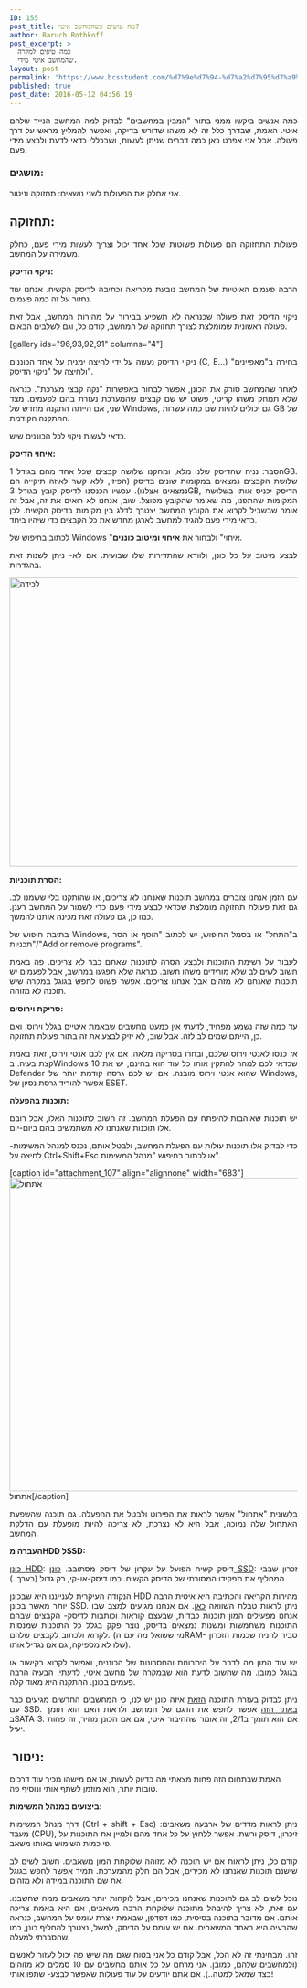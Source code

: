 ```yaml
---
ID: 155
post_title: מה עושים כשהמחשב איטי?
author: Baruch Rothkoff
post_excerpt: >
  כמה טיפים למקרה
  שהמחשב איטי מידי.
layout: post
permalink: 'https://www.bcsstudent.com/%d7%9e%d7%94-%d7%a2%d7%95%d7%a9%d7%99%d7%9d-%d7%9b%d7%a9%d7%94%d7%9e%d7%97%d7%a9%d7%91-%d7%90%d7%99%d7%98%d7%99/'
published: true
post_date: 2016-05-12 04:56:19
---
```

<p style="text-align:justify;">כמה אנשים ביקשו ממני בתור "המבין במחשבים" לבדוק למה המחשב הנייד שלהם איטי. האמת, שבדרך כלל זה לא משהו שדורש בדיקה, ואפשר להמליץ מראש על דרך פעולה. אבל אני אפרט כאן כמה דברים שניתן לעשות, ושבכללי כדאי לדעת ולבצע מידי פעם.</p>

<h3 style="text-align:justify;">מושגים:</h3>
אני אחלק את הפעולות לשני נושאים: תחזוקה וניטור.
<h2 style="text-align:justify;">תחזוקה:</h2>
<p style="text-align:justify;">פעולות התחזוקה הם פעולות פשוטות שכל אחד יכול וצריך לעשות מידי פעם, כחלק משמירה על המחשב.</p>
<p style="text-align:justify;"><b>ניקוי הדיסק:</b></p>
<p style="text-align:justify;">הרבה פעמים האיטיות של המחשב נובעת מקריאה וכתיבה לדיסק הקשיח. אנחנו עוד נחזור על זה כמה פעמים.</p>
<p style="text-align:justify;">ניקוי הדיסק זאת פעולה שכנראה לא תשפיע בבירור על מהירות המחשב, אבל זאת פעולה ראשונית שמומלצת לצורך תחזוקה של המחשב, קודם כל, וגם לשלבים הבאים.</p>
[gallery ids="96,93,92,91" columns="4"]
<p style="text-align:justify;">ניקוי הדיסק נעשה על ידי לחיצה ימנית על אחד הכוננים (C, E...) בחירה ב"מאפיינים" ולחיצה על "ניקוי הדיסק".</p>
<p style="text-align:justify;">לאחר שהמחשב סורק את הכונן, אפשר לבחור באפשרות "נקה קבצי מערכת". כנראה שלא תמחק משהו קריטי, פשוט יש שם קבצים שהמערכת נעזרת בהם לפעמים. מצד שני, אם הייתה התקנה מחדש של Windows, גם יכולים להיות שם כמה עשרות GB של ההתקנה הקודמת.</p>
<p style="text-align:justify;">כדאי לעשות ניקוי לכל הכוננים שיש.</p>
<p style="text-align:justify;"><strong>איחוי הדיסק:</strong></p>
<p style="text-align:justify;">הסבר: נניח שהדיסק שלנו מלא, ומחקנו שלושה קבצים שכל אחד מהם בגודל 1GB. שלושת הקבצים נמצאים במקומות שונים בדיסק (הפיזי, ללא קשר לאיזה תיקייה הם נמצאים אצלנו). עכשיו הכנסנו לדיסק קובץ בגודל 3GB, הדיסק יכניס אותו בשלושת המקומות שהתפנו, מה שאומר שהקובץ מפוצל. שוב, אנחנו לא רואים את זה, אבל זה אומר שבשביל לקרוא את הקובץ המחשב יצטרך לדלג בין מקומות בדיסק הקשיח. לכן כדאי מידי פעם להגיד למחשב לארגן מחדש את כל הקבצים כדי שיהיו ביחד.</p>
<p style="text-align:justify;">לכתוב בחיפוש של Windows "איחוי" ולבחור את&nbsp;<strong>איחוי ומיטוב כוננים</strong>.</p>
<p style="text-align:justify;">לבצע מיטוב על כל כונן, ולוודא שהתדירות שלו שבועית. אם לא- ניתן לשנות זאת בהגדרות.</p>
<p style="text-align:justify;"><img class="alignnone size-full wp-image-165" src="https://baruchiro.files.wordpress.com/2016/05/d79cd79bd799d793d794.png" alt="לכידה" width="701" height="506"></p>
<p style="text-align:justify;"><b>הסרת תוכניות:</b></p>
<p style="text-align:justify;">עם הזמן אנחנו צוברים במחשב תוכנות שאנחנו לא צריכים, או שהותקנו בלי ששמנו לב. גם זאת פעולת תחזוקה מומלצת שכדאי לבצע מידי פעם כדי לשמור על המחשב רענן. כמו כן, גם פעולה זאת מכינה אותנו להמשך.</p>
<p style="text-align:justify;">בתיבת חיפוש של Windows, ב"התחל" או בסמל החיפוש, יש לכתוב "הוסף או הסר תכניות"/"Add or remove programs".</p>
<p style="text-align:justify;">לעבור על רשימת התוכנות ולבצע הסרה לתוכנות שאתם כבר לא צריכים. פה באמת חשוב לשים לב שלא מורידים משהו חשוב. כנראה שלא תפגעו במחשב, אבל לפעמים יש תוכנות שאנחנו לא מזהים אבל אנחנו צריכים. אפשר פשוט לחפש בגוגל במקרה שיש תוכנה לא מזוהה.</p>
<p style="text-align:justify;"><b>סריקת וירוסים:</b></p>
<p style="text-align:justify;">עד כמה שזה נשמע מפחיד, לדעתי אין כמעט מחשבים שבאמת איטיים בגלל וירוס. ואם כן, הייתם שמים לב לזה. אבל שוב, לא יזיק לבצע את זה בתור פעולת תחזוקה.</p>
<p style="text-align:justify;">אז כנסו לאנטי וירוס שלכם, ובחרו בסריקה מלאה. אם אין לכם אנטי וירוס, זאת באמת קצת בעיה. בWindows 10 שכדאי לכם למהר להתקין אותו כל עוד הוא בחינם, יש את Defender שהוא אנטי וירוס מובנה. אם יש לכם גרסה קודמת יותר של Windows, אפשר להוריד גרסת נסיון של ESET.</p>
<p style="text-align:justify;"><b>תוכנות בהפעלה:</b></p>
<p style="text-align:justify;">יש תוכנות שאוהבות להיפתח עם הפעלת המחשב. זה חשוב לתוכנות האלו, אבל רובם אלו תוכנות שאנחנו לא משתמשים בהם ביום-יום.</p>
<p style="text-align:justify;">כדי לבדוק אלו תוכנות עולות עם הפעלת המחשב, ולבטל אותם, נכנס למנהל המשימות- לחיצה על Ctrl+Shift+Esc או לכתוב בחיפוש "מנהל המשימות".</p>


[caption id="attachment_107" align="alignnone" width="683"]<img class="alignnone size-full wp-image-107" src="https://baruchiro.files.wordpress.com/2016/05/d790d7aad797d795d79c.png" alt="אתחול" width="683" height="549"> אתחול[/caption]
<p style="text-align:justify;">בלשונית "אתחול" אפשר לראות את הפירוט ולבטל את ההפעלה. גם תוכנה שהשפעת האתחול שלה נמוכה, אבל היא לא נצרכת, לא צריכה להיות מופעלת עם הדלקת המחשב.</p>
<p style="text-align:justify;"><strong>העברה מHDD לSSD:</strong></p>
<p style="text-align:justify;"><a href="https://he.wikipedia.org/wiki/%D7%93%D7%99%D7%A1%D7%A7_%D7%A7%D7%A9%D7%99%D7%97" target="_blank">כונן HDD</a>: דיסק קשיח הפועל על עקרון של דיסק מסתובב.
<a href="https://he.wikipedia.org/wiki/Solid_state_drive" target="_blank">כונן SSD</a>: זכרון שבבי המחליף את תפקידו המסורתי של הדיסק הקשיח. כמו דיסק-או-קי, רק גדול (בערך..)

<p style="text-align:justify;">הנקודה העיקרית לענייננו היא שבכונן HDD מהירות הקריאה והכתיבה היא איטית הרבה יותר מאשר בכונן SSD. ניתן לראות טבלת השוואה <a href="http://www.a-c.co.il/page/%D7%9E%D7%94-%D7%A2%D7%93%D7%99%D7%A3-%D7%9B%D7%95%D7%A0%D7%9F-ssd-%D7%90%D7%95-%D7%93%D7%99%D7%A1%D7%A7-%D7%A7%D7%A9%D7%99%D7%97" target="_blank">כאן</a>. אם אנחנו מגיעים למצב שבו אנחנו מפעילים המון תוכנות כבדות, שבעצם קוראות וכותבות לדיסק- הקבצים שבהם התוכנות משתמשות ומשנות נמצאים בדיסק, נוצר פקק בגלל כל התוכנות שמנסות לקרוא ולכתוב לקבצים שלהם. (מי ששואל מה עם הRAM- סביר להניח שכמות הזכרון שלו לא מספיקה, גם אם נגדיל אותו).</p>
<p style="text-align:justify;">יש עוד המון מה לדבר על היתרונות והחסרונות של הכוננים, ואפשר לקרוא בקישור או בגוגל כמובן. מה שחשוב לדעת הוא שבמקרה של מחשב איטי, לדעתי, הבעיה הרבה פעמים בכונן. ההתקנה היא מאוד קלה.</p>
<p style="text-align:justify;">ניתן לבדוק בעזרת התוכנה <a href="http://download.piriform.com/spsetup119.exe" target="_blank">הזאת</a>&nbsp;איזה כונן יש לנו, כי המחשבים החדשים מגיעים כבר עם SSD.&nbsp;<a href="http://www.crucial.com/" target="_blank">באתר הזה</a>&nbsp;אפשר לחפש את הדגם של המחשב ולראות האם הוא תומך בSATA 3. אם הוא תומך ב2/1, זה אומר שהחיבור איטי, וגם אם הכונן מהיר, זה פחות יעיל.</p>

<h2 style="text-align:justify;">&nbsp;ניטור:</h2>
האמת שבתחום הזה פחות מצאתי מה בדיוק לעשות, אז אם מישהו מכיר עוד דרכים טובות יותר, הוא מוזמן לשתף אותי ונוסיף פה.

<strong>ביצועים במנהל המשימות:</strong>
<p style="text-align:justify;">דרך מנהל המשימות (Ctrl + shift + Esc) ניתן לראות מדדים של ארבעה משאבים: מעבד (CPU), זיכרון, דיסק ורשת. אפשר ללחוץ על כל אחד מהם ולמיין את התוכנות על פי כמות השימוש באותו משאב.</p>
<p style="text-align:justify;">קודם כל, ניתן לראות אם יש תוכנה לא מזוהה שלוקחת המון משאבים. חשוב לשים לב שישנם תוכנות שאנחנו לא מכירים, אבל הם חלק מהמערכת. תמיד אפשר לחפש בגוגל את שם התוכנה במידה ולא מזהים.</p>
<p style="text-align:justify;">נוכל לשים לב גם לתוכנות שאנחנו מכירים, אבל לוקחות יותר משאבים ממה שחשבנו. עם זאת, לא צריך להיבהל מתוכנה שלוקחת הרבה משאבים, אם היא באמת צריכה אותם. אם מדובר בתוכנה בסיסית, כמו דפדפן, שבאמת יוצרת עומס על המחשב, כנראה שהבעיה היא באחד המשאבים. אם יש עומס על הדיסק, למשל, נצטרך להחליף כונן, כמו שהסברתי למעלה.</p>
<p style="text-align:justify;"></p>
<p style="text-align:justify;"></p>
<p style="text-align:justify;"></p>
<p style="text-align:justify;">זהו. מבחינתי זה לא הכל, אבל קודם כל אני בטוח שגם מה שיש פה יכול לעזור לאנשים (ולמחשבים שלהם, כמובן. אני מרחם על כל אותם מחשבים עם 10 סמלים לא מזוהים בצד שמאל למטה..). אם אתם יודעים על עוד פעולות שאפשר לבצע- שתפו אותי!</p>